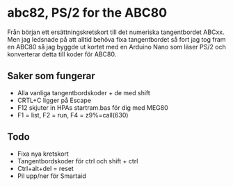 # abc82, PS/2 for the ABC80
Från början ett ersättningskretskort till det numeriska tangentbordet ABCxx. Men jag ledsnade på att alltid behöva fixa tangentbordet så fort jag tog fram en ABC80 så jag byggde ut kortet med en Arduino Nano som läser PS/2 och konverterar detta till koder för ABC80.

## Saker som fungerar
 - Alla vanliga tangentbordskoder + de med shift
 - CRTL+C ligger på Escape
 - F12 skjuter in HPAs startram.bas för dig med MEG80
 - F1 = list, F2 = run, F4 = z9%=call(630)

## Todo
 - Fixa nya kretskort
 - Tangentbordskoder för ctrl och shift + ctrl
 - Ctrl+alt+del = reset
 - Pil upp/ner för Smartaid
